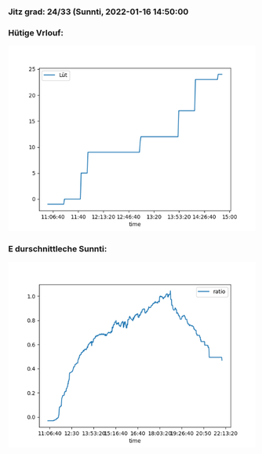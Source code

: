 ### Jitz grad: 24/33 (Sunnti, 2022-01-16 14:50:00

### Hütige Vrlouf:
![Graph](Today.png)

### E durschnittleche Sunnti:
![Graph](Sunnti.png)